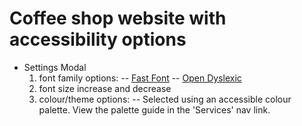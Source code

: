 # Coffee shop website with accessibility options

- Settings Modal
  1. font family options:
    -- [Fast Font](https://github.com/Born2Root/Fast-Font 'Fast Font font GitHub link')
    -- [Open Dyslexic](https://github.com/antijingoist/opendyslexic 'Open Dyslexic font GitHub link')
    2. font size increase and decrease
    3. colour/theme options:
	    -- Selected using an accessible colour palette. View the palette guide in the 'Services' nav link.
	    
  
